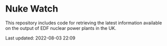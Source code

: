 # Nuke Watch

This repository includes code for retrieving the latest information available on the output of EDF nuclear power plants in the UK.

Last updated: 2022-08-03 22:09